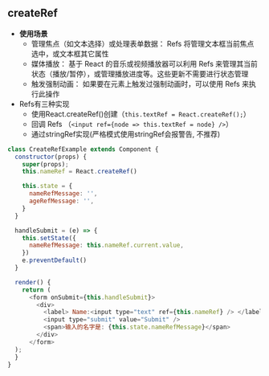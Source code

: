 ## createRef
- **使用场景**
  - 管理焦点（如文本选择）或处理表单数据： Refs 将管理文本框当前焦点选中，或文本框其它属性
  - 媒体播放： 基于 React 的音乐或视频播放器可以利用 Refs 来管理其当前状态（播放/暂停），或管理播放进度等。这些更新不需要进行状态管理
  - 触发强制动画： 如果要在元素上触发过强制动画时，可以使用 Refs 来执行此操作
- Refs有三种实现
  - 使用React.createRef()创建（`this.textRef = React.createRef();`）
  - 回调 Refs （`<input ref={node => this.textRef = node} />`）  
  - 通过stringRef实现(严格模式使用stringRef会报警告, 不推荐)

```js
class CreateRefExample extends Component {
  constructor(props) {
    super(props);
    this.nameRef = React.createRef()

    this.state = {
      nameRefMessage: '',
      ageRefMessage: '',
    }
  }

  handleSubmit = (e) => {
    this.setState({
      nameRefMessage: this.nameRef.current.value,
    })
    e.preventDefault()
  }

  render() {
    return (
      <form onSubmit={this.handleSubmit}>
        <div>
          <label> Name:<input type="text" ref={this.nameRef} /> </label>
          <input type="submit" value="Submit" />
          <span>输入的名字是: {this.state.nameRefMessage}</span>
        </div>
      </form>
  );
  }
}
```
